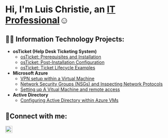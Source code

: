 <h1>Hi, I'm Luis Christie, an <a href="https://linkedin.com/in/LuisChristie">IT Professional</a>☺</h1>

<h2>👨‍💻 Information Technology Projects:</h2>

- <b>osTicket (Help Desk Ticketing System)</b>
  - [osTicket: Prerequisites and Installation](https://github.com/lchristi12/osticket-prereqs)
  - [osTicket: Post-Installation Configuration](https://github.com/lchristi12/post-install-config)
  - [osTicket: Ticket Lifecycle Examples](https://github.com/lchristi12/ticket-lifecycle)
- <b>Microsoft Azure</b>
  - [VPN setup within a Virtual Machine](https://github.com/lchristi12/VPN-Setup)
  - [Network Security Groups (NSGs) and Inspecting Network Protocols](https://github.com/lchristi12/azure-network-protocols)
  - [Setting up A Vitual Machine and remote access](https://github.com/lchristi12/VM-remote-access)
- <b>Active Directory</b>
  - [Configuring Active Directory within Azure VMs](https://github.com/lchristi12/config-ad)
<h2>🤳Connect with me:</h2>


[<img align="left" alt="Luis | LinkedIn" width="22px" src="https://cdn.jsdelivr.net/npm/simple-icons@v3/icons/linkedin.svg" />][linkedin]



[linkedin]: www.linkedin.com/in/luis-christie-961b40369
